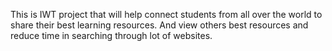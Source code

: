 This is IWT project that will help connect students from all over the world to share their best learning resources.
And view others best resources and reduce time in searching through lot of websites.
